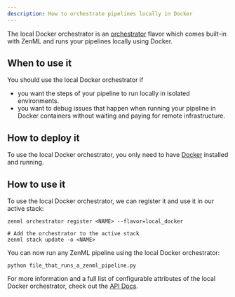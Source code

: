 ```yaml
---
description: How to orchestrate pipelines locally in Docker
---
```


The local Docker orchestrator is an [orchestrator](./orchestrators.md) flavor which comes built-in with 
ZenML and runs your pipelines locally using Docker.

## When to use it

You should use the local Docker orchestrator if
* you want the steps of your pipeline to run locally in isolated environments.
* you want to debug issues that happen when running your pipeline in Docker containers without
waiting and paying for remote infrastructure.

## How to deploy it

To use the local Docker orchestrator, you only need to have [Docker](https://www.docker.com/) installed and running.

## How to use it

To use the local Docker orchestrator, we can register it and use it in our active stack:
```shell
zenml orchestrator register <NAME> --flavor=local_docker

# Add the orchestrator to the active stack
zenml stack update -o <NAME>
```

You can now run any ZenML pipeline using the local Docker orchestrator:
```shell
python file_that_runs_a_zenml_pipeline.py
```

For more information and a full list of configurable attributes of the local Docker orchestrator, check out the 
[API Docs](https://apidocs.zenml.io/latest/api_docs/orchestrators/#zenml.orchestrators.local_docker.local_docker_orchestrator.LocalDockerOrchestrator).
